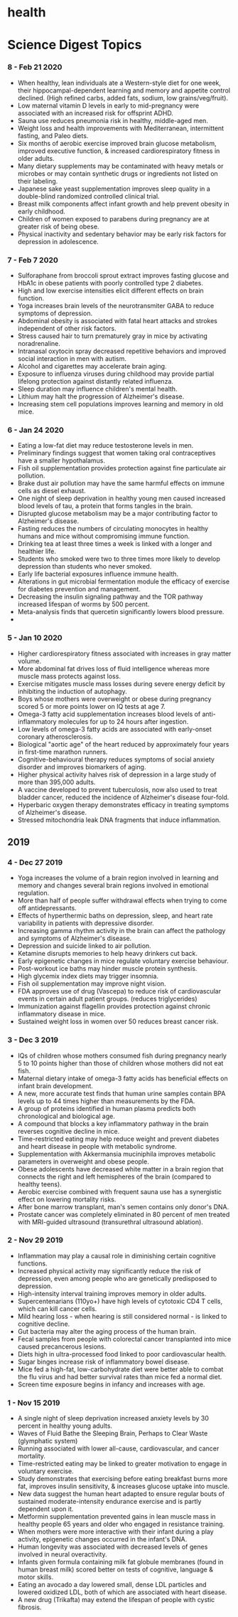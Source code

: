 # health

# Science Digest Topics

### 8 - Feb 21 2020
* When healthy, lean individuals ate a Western-style diet for one week, their hippocampal-dependent learning and memory and appetite control declined. (High refined carbs, added fats, sodium, low grains/veg/fruit).
* Low maternal vitamin D levels in early to mid-pregnancy were associated with an increased risk for offsprint ADHD.
* Sauna use reduces pneumonia risk in healthy, middle-aged men.
* Weight loss and health improvements with Mediterranean, intermittent fasting, and Paleo diets.
* Six months of aerobic exercise improved brain glucose metabolism, improved executive function, & increased cardiorespiratory fitness in older adults.
* Many dietary supplements may be contaminated with heavy metals or microbes or may contain synthetic drugs or ingredients not listed on their labeling.
* Japanese sake yeast supplementation improves sleep quality in a double-blind randomized controlled clinical trial.
* Breast milk components affect infant growth and help prevent obesity in early childhood.
* Children of women exposed to parabens during pregnancy are at greater risk of being obese.
* Physical inactivity and sedentary behavior may be early risk factors for depression in adolescence.

### 7 - Feb 7 2020
* Sulforaphane from broccoli sprout extract improves fasting glucose and HbA1c in obese patients with poorly controlled type 2 diabetes.
* High and low exercise intensities elicit different effects on brain function.
* Yoga increases brain levels of the neurotransmiter GABA to reduce symptoms of depression.
* Abdominal obesity is associated with fatal heart attacks and strokes independent of other risk factors.
* Stress caused hair to turn prematurely gray in mice by activating noradrenaline.
* Intranasal oxytocin spray decreased repetitive behaviors and improved social interaction in men with autism.
* Alcohol and cigarettes may accelerate brain aging.
* Exposure to influenza viruses during childhood may provide partial lifelong protection against distantly related influenza.
* Sleep duration may influence children's mental health.
* Lithium may halt the progression of Alzheimer's disease.
* Increasing stem cell populations improves learning and memory in old mice.

### 6 - Jan 24 2020
* Eating a low-fat diet may reduce testosterone levels in men.
* Preliminary findings suggest that women taking oral contraceptives have a smaller hypothalamus.
* Fish oil supplementation provides protection against fine particulate air pollution.
* Brake dust air pollution may have the same harmful effects on immune cells as diesel exhaust.
* One night of sleep deprivation in healthy young men caused increased blood levels of tau, a protein that forms tangles in the brain.
* Disrupted glucose metabolism may be a major contributing factor to Alzheimer's disease.
* Fasting reduces the numbers of circulating monocytes in healthy humans and mice without compromising immune function.
* Drinking tea at least three times a week is linked with a longer and healthier life.
* Students who smoked were two to three times more likely to develop depression than students who never smoked.
* Early life bacterial exposures influence immune health.
* Alterations in gut microbial fermentation module the efficacy of exercise for diabetes prevention and management.
* Decreasing the insulin signaling pathway and the TOR pathway increased lifespan of worms by 500 percent.
* Meta-analysis finds that quercetin significantly lowers blood pressure.
* 

### 5 - Jan 10 2020
* Higher cardiorespiratory fitness associated with increases in gray matter volume.
* More abdominal fat drives loss of fluid intelligence whereas more muscle mass protects against loss.
* Exercise mitigates muscle mass losses during severe energy deficit by inhibiting the induction of autophagy.
* Boys whose mothers were overweight or obese during pregnancy scored 5 or more points lower on IQ tests at age 7.
* Omega-3 fatty acid supplementation increases blood levels of anti-inflammatory molecules for up to 24 hours after ingestion.
* Low levels of omega-3 fatty acids are associated with early-onset coronary atherosclerosis.
* Biological "aortic age" of the heart reduced by approximately four years in first-time marathon runners.
* Cognitive-behavioural therapy reduces symptoms of social anxiety disorder and improves biomarkers of aging.
* Higher physical activity halves risk of depression in a large study of more than 395,000 adults.
* A vaccine developed to prevent tuberculosis, now also used to treat bladder cancer, reduced the incidence of Alzheimer's disease four-fold.
* Hyperbaric oxygen therapy demonstrates efficacy in treating symptoms of Alzheimer's disease.
* Stressed mitochondria leak DNA fragments that induce inflammation.

## 2019

### 4 - Dec 27 2019
* Yoga increases the volume of a brain region involved in learning and memory and changes several brain regions involved in emotional regulation.
* More than half of people suffer withdrawal effects when trying to come off antidepressants.
* Effects of hyperthermic baths on depression, sleep, and heart rate variability in patients with depressive disorder.
* Increasing gamma rhythm activity in the brain can affect the pathology and symptoms of Alzheimer's disease.
* Depression and suicide linked to air pollution.
* Ketamine disrupts memories to help heavy drinkers cut back.
* Early epigenetic changes in mice regulate voluntary exercise behaviour.
* Post-workout ice baths may hinder muscle protein synthesis.
* High glycemix index diets may trigger insomnia.
* Fish oil supplementation may improve night vision.
* FDA approves use of drug (Vascepa) to reduce risk of cardiovascular events in certain adult patient groups. (reduces triglycerides)
* Immunization against flagellin provides protection against chronic inflammatory disease in mice.
* Sustained weight loss in women over 50 reduces breast cancer risk.

### 3 - Dec 3 2019
* IQs of children whose mothers consumed fish during pregnancy nearly 5 to 10 points higher than those of children whose mothers did not eat fish.
* Maternal dietary intake of omega-3 fatty acids has beneficial effects on infant brain development.
* A new, more accurate test finds that human urine samples contain BPA levels up to 44 times higher than measurements by the FDA.
* A group of proteins identified in human plasma predicts both chronological and biological age.
* A compound that blocks a key inflammatory pathway in the brain reverses cognitive decline in mice.
* Time-restricted eating may help reduce weight and prevent diabetes and heart disease in people with metabolic syndrome.
* Supplementation with Akkermansia muciniphila improves metabolic parameters in overweight and obese people.
* Obese adolescents have decreased white matter in a brain region that connects the right and left hemispheres of the brain (compared to healthy teens).
* Aerobic exercise combined with frequent sauna use has a synergistic effect on lowering mortality risks.
* After bone marrow transplant, man's semen contains only donor's DNA.
* Prostate cancer was completely eliminated in 80 percent of men treated with MRI-guided ultrasound (transurethral ultrasound ablation). 

### 2 - Nov 29 2019
* Inflammation may play a causal role in diminishing certain cognitive functions.
* Increased physical activity may significantly reduce the risk of depression, even among people who are genetically predisposed to depression.
* High-intensity interval training improves memory in older adults.
* Supercentenarians (110yo+) have high levels of cytotoxic CD4 T cells, which can kill cancer cells.
* Mild hearing loss - when hearing is still considered normal - is linked to cognitive decline.
* Gut bacteria may alter the aging process of the human brain.
* Fecal samples from people with colorectal cancer transplanted into mice caused precancerous lesions.
* Diets high in ultra-processed food linked to poor cardiovascular health.
* Sugar binges increase risk of inflammatory bowel disease.
* Mice fed a high-fat, low-carbohydrate diet were better able to combat the flu virus and had better survival rates than mice fed a normal diet.
* Screen time exposure begins in infancy and increases with age.

### 1 - Nov 15 2019
* A single night of sleep deprivation increased anxiety levels by 30 percent in healthy young adults.
* Waves of Fluid Bathe the Sleeping Brain, Perhaps to Clear Waste (glymphatic system)
* Running associated with lower all-cause, cardiovascular, and cancer mortality.
* Time-restricted eating may be linked to greater motivation to engage in voluntary exercise.
* Study demonstrates that exercising before eating breakfast burns more fat, improves insulin sensitivity, & increases glucose uptake into muscle.
* New data suggest the human heart adapted to ensure regular bouts of sustained moderate-intensity endurance exercise and is partly dependent upon it.
* Metformin supplementation prevented gains in lean muscle mass in healthy people 65 years and older who engaged in resistance training.
* When mothers were more interactive with their infant during a play activity, epigenetic changes occurred in the infant's DNA.
* Human longevity was associated with decreased levels of genes involved in neural overactivity.
* Infants given formula containing milk fat globule membranes (found in human breast milk) scored better on tests of cognitive, language & motor skills.
* Eating an avocado a day lowered small, dense LDL particles and lowered oxidized LDL, both of which are associated with heart disease.
* A new drug (Trikafta) may extend the lifespan of people with cystic fibrosis.
